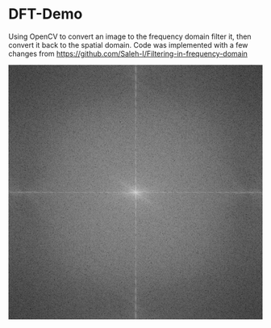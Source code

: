 # DFT-Demo
Using OpenCV to convert an image to the frequency domain filter it, then convert it back to the spatial domain.
Code was implemented with a few changes from https://github.com/Saleh-I/Filtering-in-frequency-domain

![alt text](https://github.com/Jax45/DFT-Demo/blob/main/DFT.png?raw=true)
